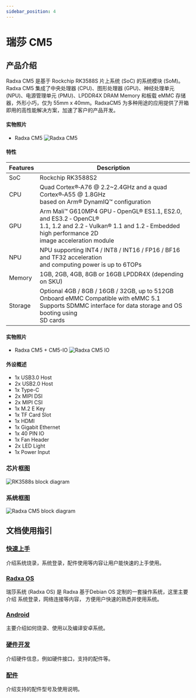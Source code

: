 ```yaml
---
sidebar_position: 4
---
```


# 瑞莎 CM5

## 产品介绍

Radxa CM5 是基于 Rockchip RK3588S 片上系统 (SoC) 的系统模块 (SoM)。Radxa CM5 集成了中央处理器 (CPU)、图形处理器 (GPU)、神经处理单元 (NPU)、电源管理单元 (PMU)、LPDDR4X DRAM Memory 和板载 eMMC 存储器，外形小巧，仅为 55mm x 40mm。RadxaCM5 为多种用途的应用提供了开箱即用的高性能解决方案，加速了客户的产品开发。

<Tabs queryString="target">
  <TabItem value="cm5" label="CM5 核心板">

#### 实物照片

- Radxa CM5
  ![Radxa CM5](/img/cm5/cm5-overview.webp)

#### 特性

| Features | Description                                                                                                                                                                   |
| -------- | ----------------------------------------------------------------------------------------------------------------------------------------------------------------------------- |
| SoC      | Rockchip RK3588S2                                                                                                                                                             |
| CPU      | Quad Cortex®‑A76 @ 2.2~2.4GHz and a quad Cortex®‑A55 @ 1.8GHz<br/>based on Arm® DynamIQ™ configuration                                                                    |
| GPU      | Arm Mali™ G610MP4 GPU ‑ OpenGL® ES1.1, ES2.0, and ES3.2 ‑ OpenCL®<br/>1.1, 1.2 and 2.2 ‑ Vulkan® 1.1 and 1.2 ‑ Embedded high performance 2D<br/>image acceleration module |
| NPU      | NPU supporting INT4 / INT8 / INT16 / FP16 / BF16 and TF32 acceleration<br/>and computing power is up to 6TOPs                                                                 |
| Memory   | 1GB, 2GB, 4GB, 8GB or 16GB LPDDR4X (depending on SKU)                                                                                                                         |
| Storage  | Optional 4GB / 8GB / 16GB / 32GB, up to 512GB Onboard eMMC Compatible with eMMC 5.1<br />Supports SDMMC interface for data storage and OS booting using<br />SD cards         |

</TabItem>

<TabItem value="cm5-io-board" label="CM5 底板">

#### 实物照片

- Radxa CM5 + CM5-IO
  ![Radxa CM5 IO](/img/cm5/cm5-io-board-overview.webp)

#### 外设概述

- 1x USB3.0 Host
- 2x USB2.0 Host
- 1x Type-C
- 2x MIPI DSI
- 2x MIPI CSI
- 1x M.2 E Key
- 1x TF Card Slot
- 1x HDMI
- 1x Gigabit Ethernet
- 1x 40 PIN IO
- 1x Fan Header
- 2x LED Light
- 1x Power Input

</TabItem>

</Tabs>

### 芯片框图

![RK3588s block diagram](/img/cm5/rk3588s-block-diagram.webp)

### 系统框图

![Radxa CM5 block diagram](/img/cm5/cm5-block-diagram.webp)

## 文档使用指引

### [快速上手](/compute-module/cm5/getting-started)

介绍系统烧录，系统登录，配件使用等内容让用户能快速的上手使用。

### [Radxa OS](/compute-module/cm5/radxa-os)

瑞莎系统 (Radxa OS) 是 Radxa 基于Debian OS 定制的一套操作系统，这里主要介绍 系统登录，网络连接等内容，
方便用户快速的熟悉并使用系统。

### [Android](/compute-module/cm5/android)

主要介绍如何烧录、使用以及编译安卓系统。

### [硬件开发](/compute-module/cm5/hardware)

介绍硬件信息，例如硬件接口，支持的配件等。

### [配件](/compute-module/cm5/accessories)

介绍支持的配件型号及使用说明。
